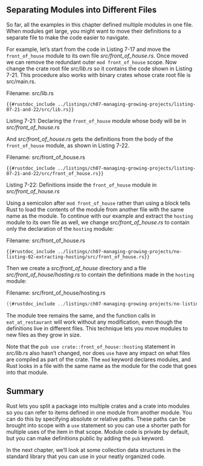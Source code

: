 ## Separating Modules into Different Files

So far, all the examples in this chapter defined multiple modules in one file.
When modules get large, you might want to move their definitions to a separate
file to make the code easier to navigate.

For example, let’s start from the code in Listing 7-17 and move the
`front_of_house` module to its own file *src/front_of_house.rs*. Once moved
we can remove the redundant outer `mod front_of_house` scope. Now change the
crate root file *src/lib.rs* so it contains the code shown in Listing 7-21.
This procedure also works with binary crates whose crate root file is 
src/main.rs.

<span class="filename">Filename: src/lib.rs</span>

```rust,ignore
{{#rustdoc_include ../listings/ch07-managing-growing-projects/listing-07-21-and-22/src/lib.rs}}
```

<span class="caption">Listing 7-21: Declaring the `front_of_house` module whose
body will be in *src/front_of_house.rs*</span>

And *src/front_of_house.rs* gets the definitions from the body of the
`front_of_house` module, as shown in Listing 7-22.

<span class="filename">Filename: src/front_of_house.rs</span>

```rust,ignore
{{#rustdoc_include ../listings/ch07-managing-growing-projects/listing-07-21-and-22/src/front_of_house.rs}}
```

<span class="caption">Listing 7-22: Definitions inside the `front_of_house`
module in *src/front_of_house.rs*</span>

Using a semicolon after `mod front_of_house` rather than using a block tells
Rust to load the contents of the module from another file with the same name as
the module. To continue with our example and extract the `hosting` module to
its own file as well, we change *src/front_of_house.rs* to contain only the
declaration of the `hosting` module:

<span class="filename">Filename: src/front_of_house.rs</span>

```rust,ignore
{{#rustdoc_include ../listings/ch07-managing-growing-projects/no-listing-02-extracting-hosting/src/front_of_house.rs}}
```

Then we create a *src/front_of_house* directory and a file
*src/front_of_house/hosting.rs* to contain the definitions made in the
`hosting` module:

<span class="filename">Filename: src/front_of_house/hosting.rs</span>

```rust
{{#rustdoc_include ../listings/ch07-managing-growing-projects/no-listing-02-extracting-hosting/src/front_of_house/hosting.rs}}
```

The module tree remains the same, and the function calls in `eat_at_restaurant`
will work without any modification, even though the definitions live in
different files. This technique lets you move modules to new files as they grow
in size.

Note that the `pub use crate::front_of_house::hosting` statement in
*src/lib.rs* also hasn’t changed, nor does `use` have any impact on what files
are compiled as part of the crate. The `mod` keyword declares modules, and Rust
looks in a file with the same name as the module for the code that goes into
that module.

## Summary

Rust lets you split a package into multiple crates and a crate into modules
so you can refer to items defined in one module from another module. You can do
this by specifying absolute or relative paths. These paths can be brought into
scope with a `use` statement so you can use a shorter path for multiple uses of
the item in that scope. Module code is private by default, but you can make
definitions public by adding the `pub` keyword.

In the next chapter, we’ll look at some collection data structures in the
standard library that you can use in your neatly organized code.

